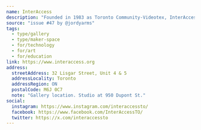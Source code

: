 ```yaml
---
name: InterAccess
description: "Founded in 1983 as Toronto Community-Videotex, InterAccess is a gallery, educational facility, production studio, festival, and registered charity dedicated to new media and emerging practices in art and technology. InterAccess's mission is to expand the cultural significance of art and technology by fostering and supporting the full cycle of art and artistic practice through education, production, and exhibition."
source: "issue #47 by @jordyarms"
tags:
  - type/gallery
  - type/maker-space
  - for/technology
  - for/art
  - for/education
link: https://www.interaccess.org
address:
  streetAddress: 32 Lisgar Street, Unit 4 & 5
  addressLocality: Toronto
  addressRegion: ON
  postalCode: M6J 0C7
  note: "Gallery location. Studio at 950 Dupont St."
social:
  instagram: https://www.instagram.com/interaccessto/
  facebook: https://www.facebook.com/InterAccessTO/
  twitter: https://x.com/interaccessto
---
```


<!-- Community added from GitHub issue #47 -->
